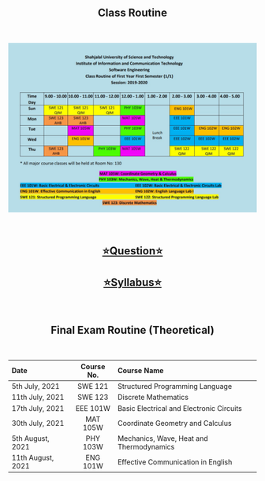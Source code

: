 <h2 align = "center">Class Routine</h2><br>
<div align = "center">

![Class Routine](ClassRoutine.jpeg)

</div>
<br>
<div align = "center">

## [⭐Question⭐][ques]

## [⭐Syllabus⭐][syl]
</div>

<br>

<h2 align = "center"> Final Exam Routine (Theoretical) </h2><br>

<div align="center">

| Date | Course No. | Course Name|
| :-- | :--: | :-- |
| 5th July, 2021 | SWE 121 | Structured Programming Language |
| 11th July, 2021 | SWE 123 | Discrete Mathematics |
| 17th July, 2021 | EEE 101W | Basic Electrical and Electronic Circuits |
| 30th July, 2021 | MAT 105W | Coordinate Geometry and Calculus |
| 5th August, 2021 | PHY 103W | Mechanics, Wave, Heat and Thermodynamics |
| 11th August, 2021 | ENG 101W | Effective Communication in English |

</div>

[ques]: https://drive.google.com/drive/folders/1PH30SeS-K0B9ZAvUzFL0sYKaRU8o9XjP?usp=share_link
[syl]: https://drive.google.com/file/d/1-7sJxp0piex2_QwzBYNKVYKhpl7dnxTE/view?usp=share_link